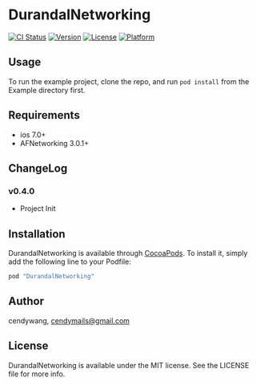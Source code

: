 # DurandalNetworking

[![CI Status](http://img.shields.io/travis/cendywang/DurandalNetworking.svg?style=flat)](https://travis-ci.org/cendywang/DurandalNetworking)
[![Version](https://img.shields.io/cocoapods/v/DurandalNetworking.svg?style=flat)](http://cocoapods.org/pods/DurandalNetworking)
[![License](https://img.shields.io/cocoapods/l/DurandalNetworking.svg?style=flat)](http://cocoapods.org/pods/DurandalNetworking)
[![Platform](https://img.shields.io/cocoapods/p/DurandalNetworking.svg?style=flat)](http://cocoapods.org/pods/DurandalNetworking)

## Usage

To run the example project, clone the repo, and run `pod install` from the Example directory first.

## Requirements
* ios 7.0+  
* AFNetworking 3.0.1+  
  
## ChangeLog
### v0.4.0
* Project Init

## Installation

DurandalNetworking is available through [CocoaPods](http://cocoapods.org). To install
it, simply add the following line to your Podfile:

```ruby
pod "DurandalNetworking"
```

## Author

cendywang, cendymails@gmail.com

## License

DurandalNetworking is available under the MIT license. See the LICENSE file for more info.
